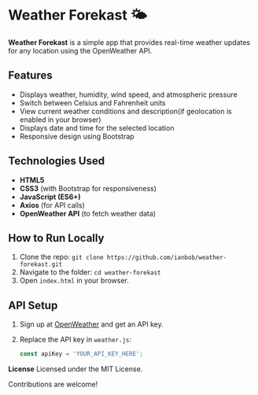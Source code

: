 # Weather Forekast 🌤️

**Weather Forekast** is a simple app that provides real-time weather updates for any location using the OpenWeather API.

## Features
- Displays weather, humidity, wind speed, and atmospheric pressure
- Switch between Celsius and Fahrenheit units
- View current weather conditions and description(if geolocation is enabled in your browser)
- Displays date and time for the selected location
- Responsive design using Bootstrap

## Technologies Used

- **HTML5**
- **CSS3** (with Bootstrap for responsiveness)
- **JavaScript (ES6+)**
- **Axios** (for API calls)
- **OpenWeather API** (to fetch weather data)

## How to Run Locally
1. Clone the repo: `git clone https://github.com/ianbob/weather-forekast.git`
2. Navigate to the folder: `cd weather-forekast`
3. Open `index.html` in your browser.

## API Setup
1. Sign up at [OpenWeather](https://openweathermap.org/) and get an API key.
2. Replace the API key in `weather.js`:

   ```javascript
   const apiKey = 'YOUR_API_KEY_HERE';
**License**
Licensed under the MIT License.

Contributions are welcome!
